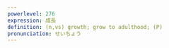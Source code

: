```yaml
---
powerlevel: 276
expression: 成長
definition: (n,vs) growth; grow to adulthood; (P)
pronunciation: せいちょう
---
```

